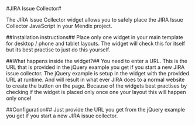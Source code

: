 #JIRA Issue Collector#

The JIRA Issue Collector widget allows you to safely place the JIRA Issue Collector JavaScript in your Mendix project.

##Installation instructions##
Place only one widget in your main template for desktop / phone and tablet layouts.
The widget will check this for itself but its best practise to just do this yourself.

##What happens inside the widget?##
You need to enter a URL. This is the URL that is provided in the jQuery example you get if you start a new JIRA issue collector.
The jQuery example is setup in the widget with the provided URL at runtime. And will result in what ever JIRA does to a normal website to create the button on the page.
Because of the widgets best practises by checking if the widget is placed only once one your layout this will happen only once!

##Configuration##
Just provide the URL you get from the jQuery example you get if you start a new JIRA issue collector.